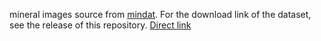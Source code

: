 mineral images source from [mindat](www.mindat.org).
For the download link of the dataset, see the release of this repository. [Direct link](https://github.com/treeAndRiver/Mineral-Identification/releases/tag/34minerals-dataset)
